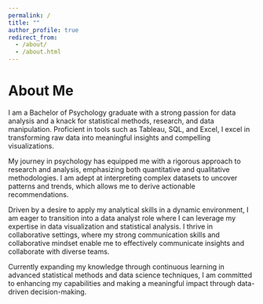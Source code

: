 ```yaml
---
permalink: /
title: ""
author_profile: true
redirect_from: 
  - /about/
  - /about.html
---
```


# About Me

I am a Bachelor of Psychology graduate with a strong passion for data analysis and a knack for statistical methods, research, and data manipulation. Proficient in tools such as Tableau, SQL, and Excel, I excel in transforming raw data into meaningful insights and compelling visualizations.

My journey in psychology has equipped me with a rigorous approach to research and analysis, emphasizing both quantitative and qualitative methodologies. I am adept at interpreting complex datasets to uncover patterns and trends, which allows me to derive actionable recommendations.

Driven by a desire to apply my analytical skills in a dynamic environment, I am eager to transition into a data analyst role where I can leverage my expertise in data visualization and statistical analysis. I thrive in collaborative settings, where my strong communication skills and collaborative mindset enable me to effectively communicate insights and collaborate with diverse teams.

Currently expanding my knowledge through continuous learning in advanced statistical methods and data science techniques, I am committed to enhancing my capabilities and making a meaningful impact through data-driven decision-making.